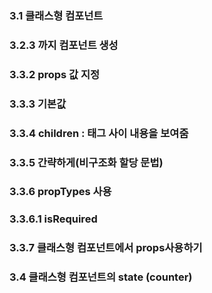 ### 3.1 클래스형 컴포넌트

### 3.2.3 까지 컴포넌트 생성

### 3.3.2 props 값 지정

### 3.3.3 기본값

### 3.3.4 children : 태그 사이 내용을 보여줌

### 3.3.5 간략하게(비구조화 할당 문법)

### 3.3.6 propTypes 사용

### 3.3.6.1 isRequired

### 3.3.7 클래스형 컴포넌트에서 props사용하기

### 3.4 클래스형 컴포넌트의 state (counter)
